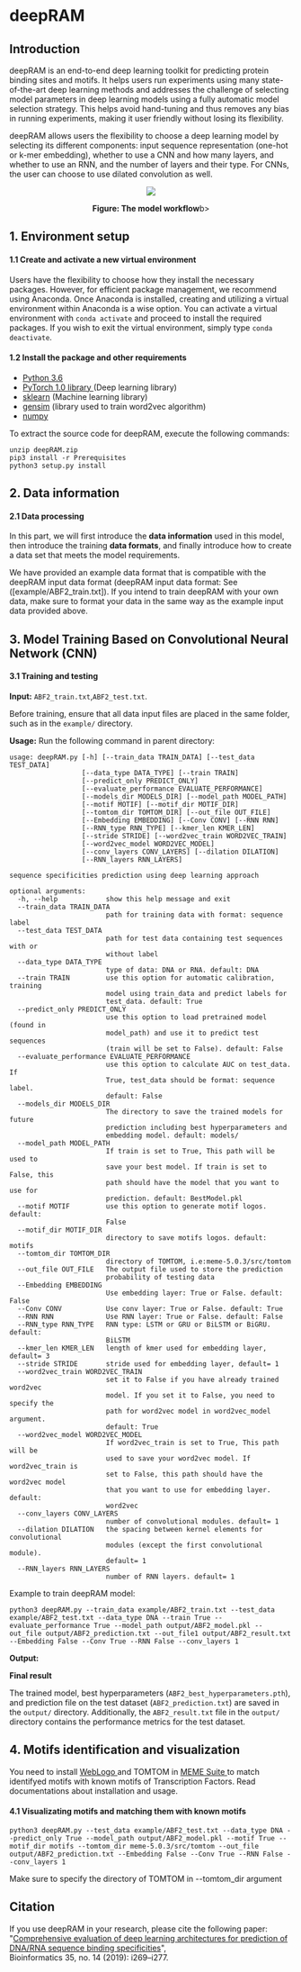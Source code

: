 # deepRAM
## Introduction
deepRAM is an end-to-end deep learning toolkit for predicting protein binding sites and motifs. It helps users run experiments using many state-of-the-art deep learning methods and addresses the challenge of selecting model parameters in deep learning models using a fully automatic model selection strategy. This helps avoid hand-tuning and thus removes any bias in running experiments, making it user friendly without losing its flexibility.

deepRAM allows users the flexibility to choose a deep learning model by selecting its different components: input sequence representation (one-hot or k-mer embedding), whether to use a CNN and how many layers, and whether to use an RNN, and the number of layers and their type. For CNNs, the user can choose to use dilated convolution as well.

<p align="center">
<img src="deepRAM.jpg">
</p>
<p align="center"><b/>Figure: The model workflow</b>b></p>

## 1. Environment setup

#### 1.1 Create and activate a new virtual environment

Users have the flexibility to choose how they install the necessary packages. However, for efficient package management, we recommend using Anaconda. Once Anaconda is installed, creating and utilizing a virtual environment within Anaconda is a wise option. You can activate a virtual environment with `conda activate` and proceed to install the required packages. If you wish to exit the virtual environment, simply type `conda deactivate`. 

#### 1.2 Install the package and other requirements


-  <a href=https://www.python.org/downloads/source/>Python 3.6 </a> <br>
-  <a href=https://pytorch.org/>PyTorch 1.0 library </a> (Deep learning library) <br>
-  <a href=https://github.com/scikit-learn/scikit-learn>sklearn</a> (Machine learning library)<br>
-  <a href=https://anaconda.org/anaconda/gensim>gensim</a> (library used to train word2vec algorithm) <br>
-  <a href=https://anaconda.org/anaconda/numpy>numpy</a> <br>

To extract the source code for deepRAM, execute the following commands:

```
unzip deepRAM.zip
pip3 install -r Prerequisites
python3 setup.py install
```

## 2. Data information

#### 2.1 Data processing
In this part, we will first introduce the **data information** used in this model, then introduce the training **data formats**, and finally introduce how to create a data set that meets the model requirements.

We have provided an example data format that is compatible with the deepRAM input data format (deepRAM input data format: See ([example/ABF2_train.txt]). If you intend to train deepRAM with your own data, make sure to format your data in the same way as the example input data provided above.


## 3. Model Training Based on Convolutional Neural Network (CNN)
#### 3.1 Training and testing  
**Input:** `ABF2_train.txt`,`ABF2_test.txt`. 

Before training, ensure that all data input files are placed in the same folder, such as in the `example/` directory.

**Usage:**
Run the following command in parent directory:

```
usage: deepRAM.py [-h] [--train_data TRAIN_DATA] [--test_data TEST_DATA]
                  [--data_type DATA_TYPE] [--train TRAIN]
                  [--predict_only PREDICT_ONLY]
                  [--evaluate_performance EVALUATE_PERFORMANCE]
                  [--models_dir MODELS_DIR] [--model_path MODEL_PATH]
                  [--motif MOTIF] [--motif_dir MOTIF_DIR]
                  [--tomtom_dir TOMTOM_DIR] [--out_file OUT_FILE]
                  [--Embedding EMBEDDING] [--Conv CONV] [--RNN RNN]
                  [--RNN_type RNN_TYPE] [--kmer_len KMER_LEN]
                  [--stride STRIDE] [--word2vec_train WORD2VEC_TRAIN]
                  [--word2vec_model WORD2VEC_MODEL]
                  [--conv_layers CONV_LAYERS] [--dilation DILATION]
                  [--RNN_layers RNN_LAYERS]

sequence specificities prediction using deep learning approach

optional arguments:
  -h, --help            show this help message and exit
  --train_data TRAIN_DATA
                        path for training data with format: sequence label
  --test_data TEST_DATA
                        path for test data containing test sequences with or
                        without label
  --data_type DATA_TYPE
                        type of data: DNA or RNA. default: DNA
  --train TRAIN         use this option for automatic calibration, training
                        model using train_data and predict labels for
                        test_data. default: True
  --predict_only PREDICT_ONLY
                        use this option to load pretrained model (found in
                        model_path) and use it to predict test sequences
                        (train will be set to False). default: False
  --evaluate_performance EVALUATE_PERFORMANCE
                        use this option to calculate AUC on test_data. If
                        True, test_data should be format: sequence label.
                        default: False
  --models_dir MODELS_DIR
                        The directory to save the trained models for future
                        prediction including best hyperparameters and
                        embedding model. default: models/
  --model_path MODEL_PATH
                        If train is set to True, This path will be used to
                        save your best model. If train is set to False, this
                        path should have the model that you want to use for
                        prediction. default: BestModel.pkl
  --motif MOTIF         use this option to generate motif logos. default:
                        False
  --motif_dir MOTIF_DIR
                        directory to save motifs logos. default: motifs
  --tomtom_dir TOMTOM_DIR
                        directory of TOMTOM, i.e:meme-5.0.3/src/tomtom
  --out_file OUT_FILE   The output file used to store the prediction
                        probability of testing data
  --Embedding EMBEDDING
                        Use embedding layer: True or False. default: False
  --Conv CONV           Use conv layer: True or False. default: True
  --RNN RNN             Use RNN layer: True or False. default: False
  --RNN_type RNN_TYPE   RNN type: LSTM or GRU or BiLSTM or BiGRU. default:
                        BiLSTM
  --kmer_len KMER_LEN   length of kmer used for embedding layer, default= 3
  --stride STRIDE       stride used for embedding layer, default= 1
  --word2vec_train WORD2VEC_TRAIN
                        set it to False if you have already trained word2vec
                        model. If you set it to False, you need to specify the
                        path for word2vec model in word2vec_model argument.
                        default: True
  --word2vec_model WORD2VEC_MODEL
                        If word2vec_train is set to True, This path will be
                        used to save your word2vec model. If word2vec_train is
                        set to False, this path should have the word2vec model
                        that you want to use for embedding layer. default:
                        word2vec
  --conv_layers CONV_LAYERS
                        number of convolutional modules. default= 1
  --dilation DILATION   the spacing between kernel elements for convolutional
                        modules (except the first convolutional module).
                        default= 1
  --RNN_layers RNN_LAYERS
                        number of RNN layers. default= 1
```

Example to train deepRAM model:
```
python3 deepRAM.py --train_data example/ABF2_train.txt --test_data example/ABF2_test.txt --data_type DNA --train True --evaluate_performance True --model_path output/ABF2_model.pkl --out_file output/ABF2_prediction.txt --out_file1 output/ABF2_result.txt --Embedding False --Conv True --RNN False --conv_layers 1
```
**Output:** 

**Final result** 

The trained model, best hyperparameters (`ABF2_best_hyperparameters.pth`), and prediction file on the test dataset (`ABF2_prediction.txt`) are saved in the `output/` directory. Additionally, the `ABF2_result.txt` file in the `output/` directory contains the performance metrics for the test dataset.


## 4. Motifs identification and visualization

You need to install <a href=http://weblogo.berkeley.edu/> WebLogo </a> and TOMTOM in <a href=http://meme-suite.org> MEME Suite </a> to match identifyed motifs with known motifs of Transcription Factors. Read documentations about installation and usage.

#### 4.1 Visualizating motifs and matching them with known motifs 
```
python3 deepRAM.py --test_data example/ABF2_test.txt --data_type DNA --predict_only True --model_path output/ABF2_model.pkl --motif True --motif_dir motifs --tomtom_dir meme-5.0.3/src/tomtom --out_file output/ABF2_prediction.txt --Embedding False --Conv True --RNN False --conv_layers 1
```
Make sure to specify the directory of TOMTOM in --tomtom_dir argument

## Citation

If you use deepRAM in your research, please cite the following paper:</br>
"[Comprehensive evaluation of deep learning architectures for prediction of DNA/RNA sequence binding specificities](https://academic.oup.com/bioinformatics/article/35/14/i269/5529112)",<br/>
Bioinformatics 35, no. 14 (2019): i269–i277.
